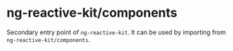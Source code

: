 # ng-reactive-kit/components

Secondary entry point of `ng-reactive-kit`. It can be used by importing from `ng-reactive-kit/components`.
